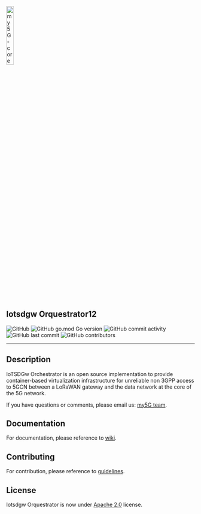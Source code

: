 <img width="20%" src="docs/media/img/my5g-logo.png" alt="my5G-core"/>

## Iotsdgw Orquestrator12

![GitHub](https://img.shields.io/github/license/my5G/my5G-non3GPP-access?color=blue)
![GitHub go.mod Go version](https://img.shields.io/github/go-mod/go-version/my5G/my5GCore)
![GitHub commit activity](https://img.shields.io/github/commit-activity/y/my5G/my5G-non3GPP-access) 
![GitHub last commit](https://img.shields.io/github/last-commit/my5G/my5G-non3GPP-access)
![GitHub contributors](https://img.shields.io/github/contributors/my5G/my5G-non3GPP-access)

----
## Description
IoTSDGw Orchestrator is an open source implementation to provide container-based virtualization infrastructure for unreliable non 3GPP access to 5GCN between a LoRaWAN gateway and the data network at the core of the 5G network.

If you have questions or comments, please email us: [my5G team](mailto:my5G.initiative@gmail.com). 

## Documentation

For documentation, please reference to [wiki](https://github.com/my5G/IOTSDGW_ORQUESTRATOR/wiki).

## Contributing

For contribution, please reference to [guidelines](https://github.com/my5G/template/blob/main/CONTRIBUTING.md).

## License

Iotsdgw Orquestrator is now under [Apache 2.0](https://github.com/my5G/my5G-non3GPP-access/blob/master/LICENSE) license.
